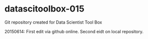 # datascitoolbox-015
Git repository created for Data Scientist Tool Box

20150614: First edit via github online.
          Second eidt on local repository.

